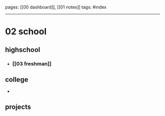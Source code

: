  pages: [[00 dashboard]], [[01 notes]] 
tags: #index

___
# 02 school

## highschool
- ### [[03 freshman]]

## college
- 

## projects
